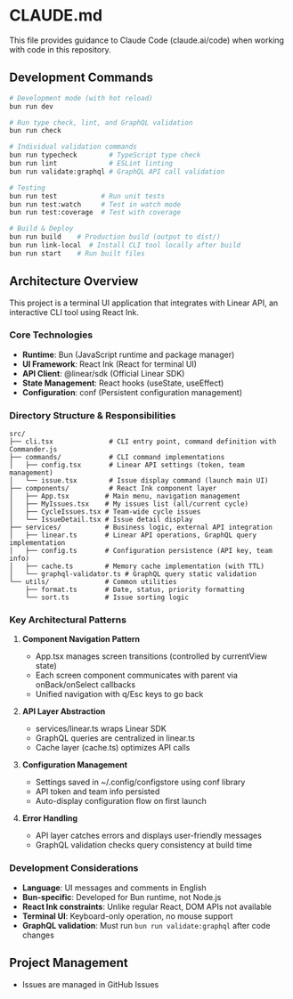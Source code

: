 # CLAUDE.md

This file provides guidance to Claude Code (claude.ai/code) when working with code in this repository.

## Development Commands

```bash
# Development mode (with hot reload)
bun run dev

# Run type check, lint, and GraphQL validation
bun run check

# Individual validation commands
bun run typecheck        # TypeScript type check
bun run lint             # ESLint linting
bun run validate:graphql # GraphQL API call validation

# Testing
bun run test           # Run unit tests
bun run test:watch     # Test in watch mode
bun run test:coverage  # Test with coverage

# Build & Deploy
bun run build    # Production build (output to dist/)
bun run link-local  # Install CLI tool locally after build
bun run start    # Run built files
```

## Architecture Overview

This project is a terminal UI application that integrates with Linear API, an interactive CLI tool using React Ink.

### Core Technologies
- **Runtime**: Bun (JavaScript runtime and package manager)
- **UI Framework**: React Ink (React for terminal UI)
- **API Client**: @linear/sdk (Official Linear SDK)
- **State Management**: React hooks (useState, useEffect)
- **Configuration**: conf (Persistent configuration management)

### Directory Structure & Responsibilities

```
src/
├── cli.tsx              # CLI entry point, command definition with Commander.js
├── commands/            # CLI command implementations
│   ├── config.tsx       # Linear API settings (token, team management)
│   └── issue.tsx        # Issue display command (launch main UI)
├── components/          # React Ink component layer
│   ├── App.tsx         # Main menu, navigation management
│   ├── MyIssues.tsx    # My issues list (all/current cycle)
│   ├── CycleIssues.tsx # Team-wide cycle issues
│   └── IssueDetail.tsx # Issue detail display
├── services/           # Business logic, external API integration
│   ├── linear.ts       # Linear API operations, GraphQL query implementation
│   ├── config.ts       # Configuration persistence (API key, team info)
│   ├── cache.ts        # Memory cache implementation (with TTL)
│   └── graphql-validator.ts # GraphQL query static validation
└── utils/              # Common utilities
    ├── format.ts       # Date, status, priority formatting
    └── sort.ts         # Issue sorting logic
```

### Key Architectural Patterns

1. **Component Navigation Pattern**
   - App.tsx manages screen transitions (controlled by currentView state)
   - Each screen component communicates with parent via onBack/onSelect callbacks
   - Unified navigation with q/Esc keys to go back

2. **API Layer Abstraction**
   - services/linear.ts wraps Linear SDK
   - GraphQL queries are centralized in linear.ts
   - Cache layer (cache.ts) optimizes API calls

3. **Configuration Management**
   - Settings saved in ~/.config/configstore using conf library
   - API token and team info persisted
   - Auto-display configuration flow on first launch

4. **Error Handling**
   - API layer catches errors and displays user-friendly messages
   - GraphQL validation checks query consistency at build time

### Development Considerations

- **Language**: UI messages and comments in English
- **Bun-specific**: Developed for Bun runtime, not Node.js
- **React Ink constraints**: Unlike regular React, DOM APIs not available
- **Terminal UI**: Keyboard-only operation, no mouse support
- **GraphQL validation**: Must run `bun run validate:graphql` after code changes

## Project Management

- Issues are managed in GitHub Issues